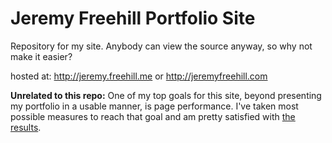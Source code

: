 Jeremy Freehill Portfolio Site
=========

Repository for my site. Anybody can view the source anyway, so why not make it easier?

hosted at: http://jeremy.freehill.me or http://jeremyfreehill.com

**Unrelated to this repo:** 
One of my top goals for this site, beyond presenting my portfolio in a usable manner, is page performance. I've
taken most possible measures to reach that goal and am pretty satisfied with [the results](https://developers.google.com/speed/pagespeed/insights/?url=http%3A%2F%2Fjeremy.freehill.me).

